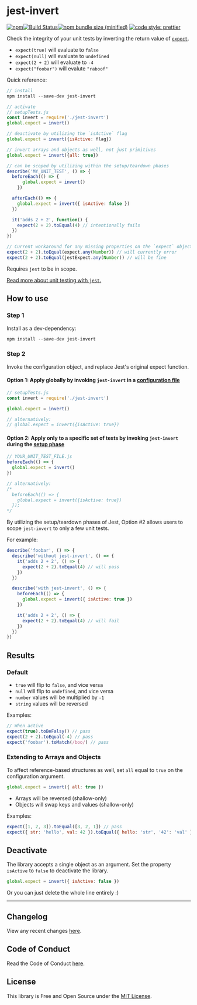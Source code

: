 # jest-invert

[![npm](https://img.shields.io/npm/v/jest-invert.svg)](https://www.npmjs.com/package/jest-invert)[![Build Status](https://travis-ci.com/dentemple/jest-invert.svg?branch=master)](https://travis-ci.com/dentemple/jest-invert)[![npm bundle size (minified)](https://img.shields.io/bundlephobia/min/jest-invert.svg)](https://www.npmjs.com/package/jest-invert) [![code style: prettier](https://img.shields.io/badge/code_style-prettier-ff69b4.svg?style=flat-square)](https://github.com/prettier/prettier)

Check the integrity of your unit tests by inverting the return value of [`expect`](https://jestjs.io/docs/en/expect).

- `expect(true)` will evaluate to `false`
- `expect(null)` will evaluate to `undefined`
- `expect(2 + 2)` will evaluate to `-4`
- `expect("foobar")` will evalute `"raboof"`

Quick reference:

```js
// install
npm install --save-dev jest-invert

// activate
// setupTests.js
const invert = require('./jest-invert')
global.expect = invert()

// deactivate by utilizing the `isActive` flag
global.expect = invert({isActive: flag})

// invert arrays and objects as well, not just primitives
global.expect = invert({all: true})

// can be scoped by utilizing within the setup/teardown phases
describe('MY_UNIT_TEST', () => {
  beforeEach(() => {
      global.expect = invert()
    })

  afterEach(() => {
    global.expect = invert({ isActive: false })
  })

  it('adds 2 + 2', function() {
    expect(2 + 2).toEqual(4) // intentionally fails
  })
})

// Current workaround for any missing properties on the `expect` object
expect(2 + 2).toEqual(expect.any(Number)) // will currently error
expect(2 + 2).toEqual(jestExpect.any(Number)) // will be fine
```

Requires `jest` to be in scope.

[Read more about unit testing with `jest`.](https://jestjs.io/)

## How to use

### Step 1

Install as a dev-dependency:

```js
npm install --save-dev jest-invert
```

### Step 2

Invoke the configuration object, and replace Jest's original expect function.

#### Option 1: Apply globally by invoking `jest-invert` in a [configuration file](https://jestjs.io/docs/en/configuration.html)

```js
// setupTests.js
const invert = require('./jest-invert')

global.expect = invert()

// alternatively:
// global.expect = invert({isActive: true})
```

#### Option 2: Apply only to a specific set of tests by invoking `jest-invert` during the [setup phase](https://jestjs.io/docs/en/setup-teardown#repeating-setup-for-many-tests)

```js
// YOUR_UNIT_TEST_FILE.js
beforeEach(() => {
  global.expect = invert()
})

// alternatively:
/*
  beforeEach(() => {
    global.expect = invert({isActive: true})
  });
*/
```

By utilizing the setup/teardown phases of Jest, Option #2 allows users to scope `jest-invert` to only a few unit tests.

For example:

```js
describe('foobar', () => {
  describe('without jest-invert', () => {
    it('adds 2 + 2', () => {
      expect(2 + 2).toEqual(4) // will pass
    })
  })

  describe('with jest-invert', () => {
    beforeEach(() => {
      global.expect = invert({ isActive: true })
    })

    it('adds 2 + 2', () => {
      expect(2 + 2).toEqual(4) // will fail
    })
  })
})
```

## Results

### Default

- `true` will flip to `false`, and vice versa
- `null` will flip to `undefined`, and vice versa
- `number` values will be multiplied by `-1`
- `string` values will be reversed

Examples:

```js
// When active
expect(true).toBeFalsy() // pass
expect(2 + 2).toEqual(-4) // pass
expect('foobar').toMatch(/boo/) // pass
```

### Extending to Arrays and Objects

To affect reference-based structures as well, set `all` equal to `true` on the configuration argument.

```js
global.expect = invert({ all: true })
```

- Arrays will be reversed (shallow-only)
- Objects will swap keys and values (shallow-only)

Examples:

```js
expect([1, 2, 3]).toEqual([3, 2, 1]) // pass
expect({ str: 'hello', val: 42 }).toEqual({ hello: 'str', '42': 'val' }) // pass
```

## Deactivate

The library accepts a single object as an argument. Set the property `isActive` to `false` to deactivate the library.

```js
global.expect = invert({ isActive: false })
```

Or you can just delete the whole line entirely :)

---

## Changelog

View any recent changes [here](CHANGELOG.md).

## Code of Conduct

Read the Code of Conduct [here](CODE-OF-CONDUCT.md).

## License

This library is Free and Open Source under the [MIT License](LICENSE).
